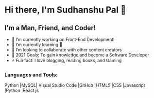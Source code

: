 #  Hi there, I'm Sudhanshu Pal 👋
## I'm a Man, Friend, and Coder!
- 🔭 I’m currently working on Front-End Development!
- 🌱 I’m currently learning 🤣
- 👯 I’m looking to collaborate with other content creators
- 🥅 2021 Goals: To gain knowledge and become a Software Developer
- ⚡ Fun fact: I love blogging, reading books, and Gaming


### Languages and Tools:
Python |MySQL| Visual Studio Code |GitHub |HTML5 |CSS |Javascript |Python |React js

